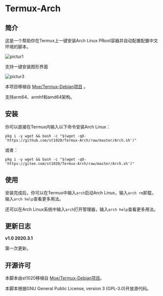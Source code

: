 # Termux-Arch

## 简介

这是一个帮助你在Termux上一键安装Arch Linux PRoot容器并自动配置配置中文环境的脚本。

![pictur1](https://gitee.com/st1020/Termux-Arch/raw/master/pic/1.jpg)

支持一键安装图形界面

![pictur3](https://gitee.com/st1020/Termux-Arch/raw/master/pic/2.jpg)

本项目移植自 [Moe/Termux-Debian项目](https://gitee.com/mo2/Termux-Debian) 。

支持arm64、armhf和amd64架构。

## 安装

你可以直接在Termux内输入以下命令安装Arch Linux：
```shell
pkg i -y wget && bash -c "$(wget -qO- 'https://github.com/st1020/Termux-Arch/raw/master/Arch.sh')"
```
或者：
```shell
pkg i -y wget && bash -c "$(wget -qO- 'https://gitee.com/st1020/Termux-Arch/raw/master/Arch.sh')"
```

## 使用

安装完成后，你可以在Termux中输入`arch`启动Arch Linux，输入`arch rm`卸载，输入`arch help`查看更多用法。

还可以在Arch Linux系统中输入`arch`打开管理器，输入`arch help`查看更多用法。

## 更新日志

**v1.0 2020.3.1**

第一次更新。

## 开源许可

本脚本由st1020移植自 [Moe/Termux-Debian项目](https://gitee.com/mo2/Termux-Debian)。 

本脚本根据GNU General Public License, version 3 (GPL-3.0)开放源代码。
